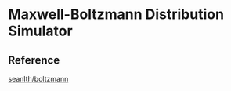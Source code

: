 # Maxwell-Boltzmann Distribution Simulator

## Reference
[seanlth/boltzmann](https://github.com/seanlth/boltzmann)